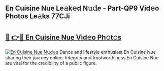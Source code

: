 ## En Cuisine Nue Le𝚊k𝚎d N𝚞𝚍e - Part-QP9 Vid𝚎o Photos Le𝚊ks 77CJi

# <h2><a href="http://fb1bln8.evod.top/?m=En+Cuisine+Nue">🔗 👉🔴 En Cuisine Nue Vid𝚎o Ph𝚘t𝚘s</a></h2>

[![En Cuisine Nue N𝚞d𝚎s](https://i.imgur.com/8V9OHl7.gif)](http://fb1bln8.evod.top/?m=En+Cuisine+Nue)
Dance and lifestyle enthusiast En Cuisine Nue sharing their journey online. Integrity and trustworthiness En Cuisine Nue are vital for the credibility of a public figure. 
